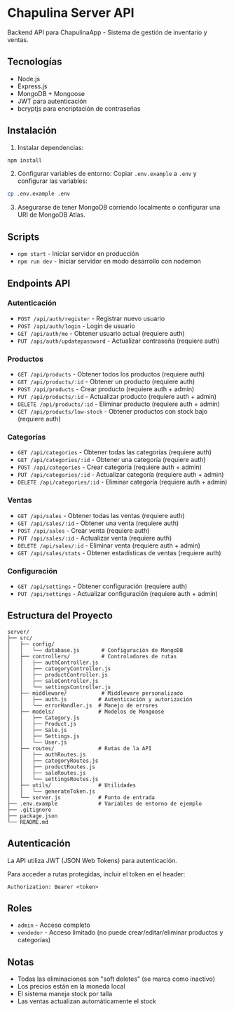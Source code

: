 # Chapulina Server API

Backend API para ChapulinaApp - Sistema de gestión de inventario y ventas.

## Tecnologías

- Node.js
- Express.js
- MongoDB + Mongoose
- JWT para autenticación
- bcryptjs para encriptación de contraseñas

## Instalación

1. Instalar dependencias:
```bash
npm install
```

2. Configurar variables de entorno:
Copiar `.env.example` a `.env` y configurar las variables:
```bash
cp .env.example .env
```

3. Asegurarse de tener MongoDB corriendo localmente o configurar una URI de MongoDB Atlas.

## Scripts

- `npm start` - Iniciar servidor en producción
- `npm run dev` - Iniciar servidor en modo desarrollo con nodemon

## Endpoints API

### Autenticación
- `POST /api/auth/register` - Registrar nuevo usuario
- `POST /api/auth/login` - Login de usuario
- `GET /api/auth/me` - Obtener usuario actual (requiere auth)
- `PUT /api/auth/updatepassword` - Actualizar contraseña (requiere auth)

### Productos
- `GET /api/products` - Obtener todos los productos (requiere auth)
- `GET /api/products/:id` - Obtener un producto (requiere auth)
- `POST /api/products` - Crear producto (requiere auth + admin)
- `PUT /api/products/:id` - Actualizar producto (requiere auth + admin)
- `DELETE /api/products/:id` - Eliminar producto (requiere auth + admin)
- `GET /api/products/low-stock` - Obtener productos con stock bajo (requiere auth)

### Categorías
- `GET /api/categories` - Obtener todas las categorías (requiere auth)
- `GET /api/categories/:id` - Obtener una categoría (requiere auth)
- `POST /api/categories` - Crear categoría (requiere auth + admin)
- `PUT /api/categories/:id` - Actualizar categoría (requiere auth + admin)
- `DELETE /api/categories/:id` - Eliminar categoría (requiere auth + admin)

### Ventas
- `GET /api/sales` - Obtener todas las ventas (requiere auth)
- `GET /api/sales/:id` - Obtener una venta (requiere auth)
- `POST /api/sales` - Crear venta (requiere auth)
- `PUT /api/sales/:id` - Actualizar venta (requiere auth)
- `DELETE /api/sales/:id` - Eliminar venta (requiere auth + admin)
- `GET /api/sales/stats` - Obtener estadísticas de ventas (requiere auth)

### Configuración
- `GET /api/settings` - Obtener configuración (requiere auth)
- `PUT /api/settings` - Actualizar configuración (requiere auth + admin)

## Estructura del Proyecto

```
server/
├── src/
│   ├── config/
│   │   └── database.js       # Configuración de MongoDB
│   ├── controllers/          # Controladores de rutas
│   │   ├── authController.js
│   │   ├── categoryController.js
│   │   ├── productController.js
│   │   ├── saleController.js
│   │   └── settingsController.js
│   ├── middleware/           # Middleware personalizado
│   │   ├── auth.js          # Autenticación y autorización
│   │   └── errorHandler.js  # Manejo de errores
│   ├── models/              # Modelos de Mongoose
│   │   ├── Category.js
│   │   ├── Product.js
│   │   ├── Sale.js
│   │   ├── Settings.js
│   │   └── User.js
│   ├── routes/              # Rutas de la API
│   │   ├── authRoutes.js
│   │   ├── categoryRoutes.js
│   │   ├── productRoutes.js
│   │   ├── saleRoutes.js
│   │   └── settingsRoutes.js
│   ├── utils/               # Utilidades
│   │   └── generateToken.js
│   └── server.js            # Punto de entrada
├── .env.example             # Variables de entorno de ejemplo
├── .gitignore
├── package.json
└── README.md
```

## Autenticación

La API utiliza JWT (JSON Web Tokens) para autenticación.

Para acceder a rutas protegidas, incluir el token en el header:
```
Authorization: Bearer <token>
```

## Roles

- `admin` - Acceso completo
- `vendedor` - Acceso limitado (no puede crear/editar/eliminar productos y categorías)

## Notas

- Todas las eliminaciones son "soft deletes" (se marca como inactivo)
- Los precios están en la moneda local
- El sistema maneja stock por talla
- Las ventas actualizan automáticamente el stock
